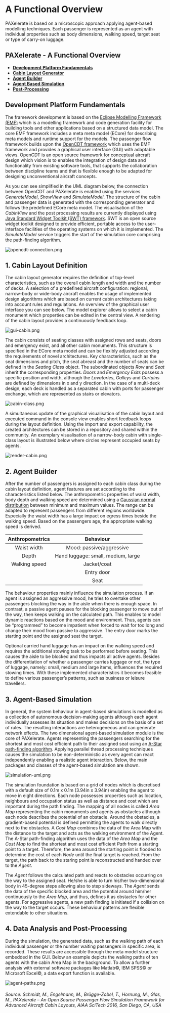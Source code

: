 # A Functional Overview

PAXelerate is based on a microscopic approach applying agent-based modelling techniques. Each passenger is represented as an agent with individual properties such as body dimensions, walking speed, target seat or type of carry-on luggage.

## PAXelerate - A Functional Overview

* **[Development Platform Fundamentals](#development-platform-fundamentals)**
* **[Cabin Layout Generator](#1-cabin-layout-definition)** 
* **[Agent Builder](#2-agent-builder)**
* **[Agent Based Simulation](#3-agent-based-simulation)**
* **[Post-Processing](#4-data-analysis-and-post-processing)**

## Development Platform Fundamentals

The framework development is based on the [Eclipse Modelling Framework (EMF)](http://www.eclipse.org/ecp/) which is a modelling framework and code generation facility for building tools and other applications based on a structured data model. The core EMF framework includes a meta meta model (ECore) for describing meta models and runtime support for the models. The passenger flow framework builds upon the [OpenCDT framework](https://bitbucket.org/opencdt/opencdt) which uses the EMF framework and provides a graphical user interface (GUI) with adaptable views. OpenCDT is an open source framework for conceptual aircraft design which vision is to enables the integration of design data and functionality from existing software tools, that supports the collaboration between discipline teams and that is flexible enough to be adapted for designing unconventional aircraft concepts.

As you can see simplified in the UML diagram below, the connection between OpenCDT and PAXelerate is enabled using the services *GenerateModel*, *ShowView* and *SimulateModel*. The structure of the cabin and passenger data is generated with the corresponding generator and follows the predefined ECore meta model. The visualisation of the *CabinView* and the post processing results are currently displayed using [Java Standard Widget Toolkit (SWT) framework](https://www.eclipse.org/swt). SWT is an open source widget toolkit designed to provide efficient, portable access to the user-interface facilities of the operating systems on which it is implemented. The *SimulateModel* service triggers the start of the simulation core comprising the path-finding algorithm.

![opencdt-connection.png](images/opencdt-connection.png)

## 1. Cabin Layout Definition ##

The cabin layout generator requires the definition of top-level characteristics, such as the overall cabin length and width and the number of decks. A selection of a predefined aircraft configuration: regional, narrow-body or wide-body aircraft enables the usage of implemented design algorithms which are based on current cabin architectures taking into account rules and regulations. An overview of the graphical user interface you can see below. The model explorer allows to select a cabin monument which properties can be edited in the central view. A rendering of the cabin layout provides a continuously feedback loop.

![gui-cabin.png](images/gui-cabin.png)

The cabin consists of seating classes with assigned rows and seats, doors and emergency exist, and all other cabin monuments. This structure is specified in the ECore meta model and can be flexibly adjusted according the requirements of novel architectures. Key characteristics, such as the seat dimensions and pitch, the seat abreast and the number of seats can be defined in the *Seating Class* object. The subordinated objects *Row* and *Seat* inherit the corresponding properties. *Doors* and *Emergency Exits* possess a specific position and width, although the *Lavatories*, *Galleys* and *Curtains* are defined by dimensions in x and y direction. In the case of a multi-deck design, each deck is handled as a separated cabin with ports for passenger exchange, which are represented as stairs or elevators.

![cabin-class.png](images/cabin-class.png)

A simultaneous update of the graphical visualisation of the cabin layout and executed command in the console view enables short feedback loops during the layout definition. Using the import and export capability, the created architectures can be stored in a repository and shared within the community. An exemplary visualisation of a narrow-body cabin with single-class layout is illustrated below where circles represent occupied seats by agents.

![render-cabin.png](images/render-cabin.png)

## 2. Agent Builder ##

After the number of passengers is assigned to each cabin class during the cabin layout definition, agent features are set according to the characteristics listed below. The anthropometric properties of waist width, body depth and walking speed are determined using a [Gaussian normal distribution](gaussian.md) between minimum and maximum values. The range can be adapted to represent passengers from different regions worldwide. Especially the waist width has a large impact on egress times beside the walking speed. Based on the passengers age, the appropriate walking speed is derived.


| Anthropometrics  | Behaviour  |  
|:---:|:---:|
|  Waist width | Mood: passive/aggressive  |
|  Depth | Hand luggage: small, medium, large  |  
|  Walking speed | Jacket/coat  | 
|   | Entry door  |
|   | Seat  |  

The behaviour properties mainly influence the simulation process. If an agent is assigned an aggressive mood, he tries to overtake other passengers blocking the way in the aisle when there is enough space. In contrast, a passive agent pauses for the blocking passenger to move out of the way, then keeps walking on the calculated path. This enables to model dynamic reactions based on the mood and environment. Thus, agents can be “programmed” to become impatient when forced to wait for too long and change their mood from passive to aggressive. The entry door marks the starting point and the assigned seat the target.

Optional carried hand luggage has an impact on the walking speed and requires the additional stowing task to be performed before seating. This causes the aisle to be blocked and thus impacts all active agents. Besides the differentiation of whether a passenger carries luggage or not, the type of luggage, namely: small, medium and large items, influences the required stowing times. With these implemented characteristics it becomes feasible to define various passenger’s patterns, such as business or leisure travellers.

## 3. Agent-Based Simulation ##

In general, the system behaviour in agent-based simulations is modelled as a collection of autonomous decision-making agents although each agent individually assesses its situation and makes decisions on the basis of a set of rules. The resulting interactions are heterogeneous and can generate network effects. The two dimensional agent-based simulation module is the core of PAXelerate. Agents representing the passengers searching for the shortest and most cost efficient path to their assigned seat using an [A-Star path-finding algorithm](https://en.wikipedia.org/wiki/A*_search_algorithm). Applying parallel thread processing techniques causes the simulation to be non-deterministic as every agent can react independently enabling a realistic agent interaction. Below, the main packages and classes of the agent-based simulation are shown.

![simulation-uml.png](images/simulation-uml.png)

The simulation foundation is based on a grid of nodes which is discretised with a default size of 0.1m x 0.1m (3.94in x 3.94in) enabling the agent to move in eight directions. Each node possesses properties such as location, neighbours and occupation status as well as distance and cost which are important during the path finding. The mapping of all nodes is called *Area Map* representing the cabin monuments and agents as obstacles although each node describes the potential of an obstacle. Around the obstacles, a gradient-based potential is defined permitting the agents to walk directly next to the obstacles. A *Cost Map* combines the data of the Area Map with the distance to the target and acts as the walking environment of the Agent. The A-Star path-finding algorithm uses the data of the *Area Map* and the *Cost Map* to find the shortest and most cost efficient *Path* from a starting point to a target. Therefore, the area around the starting point is flooded to determine the cost of each *Node* until the final target is reached. From the target, the path back to the staring point is reconstructed and handed over to the *Agent*.

The *Agent* follows the calculated path and reacts to obstacles occurring on the way to the assigned seat. He/she is able to turn his/her two-dimensional body in 45-degree steps allowing also to step sideways. The *Agent* sends the data of the specific blocked area and the potential around him/her continuously to the *Area Map*, and thus, defines it as obstacles for other agents. For aggressive agents, a new path finding is initiated if a collision on the way to the target occurs. These behaviour patterns are flexible extendable to other situations.

## 4. Data Analysis and Post-Processing ##

During the simulation, the generated data, such as the walking path of each individual passenger or the number waiting passengers in specific area, is recorded. These results are accessible through the meta model structure embedded in the GUI. Below an example depicts the walking paths of ten agents with the cabin Area Map in the background. To allow a further analysis with external software packages like Matlab©, IBM SPSS© or Microsoft Excel©, a data export function is available.

![agent-paths.png](images/agent-paths.png)



###### Source: Schmidt, M., Engelmann, M., Brügge-Zobel, T., Hornung, M., Glas, M., PAXelerate – An Open Source Passenger Flow Simulation Framework for Advanced Aircraft Cabin Layouts, AIAA SciTech 2016, San Diego, CA, USA

